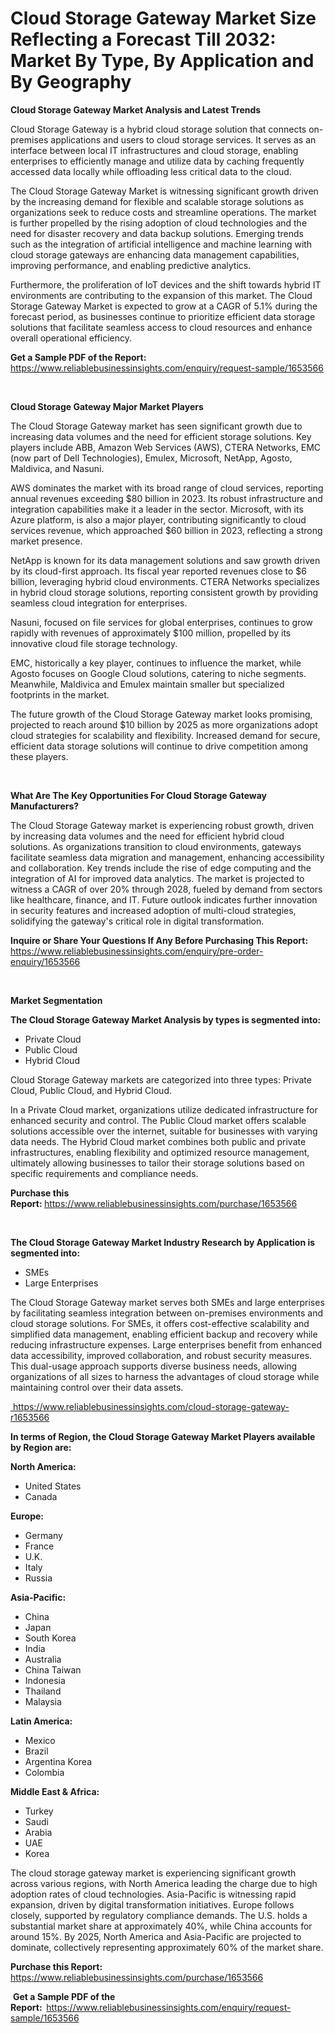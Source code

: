 <p><h1>Cloud Storage Gateway Market Size Reflecting a Forecast Till 2032: Market By Type, By Application and By Geography</h1></p><p><strong>Cloud Storage Gateway Market Analysis and Latest Trends</strong></p>
<p><p>Cloud Storage Gateway is a hybrid cloud storage solution that connects on-premises applications and users to cloud storage services. It serves as an interface between local IT infrastructures and cloud storage, enabling enterprises to efficiently manage and utilize data by caching frequently accessed data locally while offloading less critical data to the cloud. </p><p>The Cloud Storage Gateway Market is witnessing significant growth driven by the increasing demand for flexible and scalable storage solutions as organizations seek to reduce costs and streamline operations. The market is further propelled by the rising adoption of cloud technologies and the need for disaster recovery and data backup solutions. Emerging trends such as the integration of artificial intelligence and machine learning with cloud storage gateways are enhancing data management capabilities, improving performance, and enabling predictive analytics.</p><p>Furthermore, the proliferation of IoT devices and the shift towards hybrid IT environments are contributing to the expansion of this market. The Cloud Storage Gateway Market is expected to grow at a CAGR of 5.1% during the forecast period, as businesses continue to prioritize efficient data storage solutions that facilitate seamless access to cloud resources and enhance overall operational efficiency.</p></p>
<p><strong>Get a Sample PDF of the Report:&nbsp;</strong> <a href="https://www.reliablebusinessinsights.com/enquiry/request-sample/1653566?utm_campaign=2319&utm_medium=2&utm_source=Github&utm_content=ia&utm_term=16042025&utm_id=cloud-storage-gateway">https://www.reliablebusinessinsights.com/enquiry/request-sample/1653566</a></p>
<p>&nbsp;</p>
<p><strong>Cloud Storage Gateway Major Market Players</strong></p>
<p><p>The Cloud Storage Gateway market has seen significant growth due to increasing data volumes and the need for efficient storage solutions. Key players include ABB, Amazon Web Services (AWS), CTERA Networks, EMC (now part of Dell Technologies), Emulex, Microsoft, NetApp, Agosto, Maldivica, and Nasuni. </p><p>AWS dominates the market with its broad range of cloud services, reporting annual revenues exceeding $80 billion in 2023. Its robust infrastructure and integration capabilities make it a leader in the sector. Microsoft, with its Azure platform, is also a major player, contributing significantly to cloud services revenue, which approached $60 billion in 2023, reflecting a strong market presence.</p><p>NetApp is known for its data management solutions and saw growth driven by its cloud-first approach. Its fiscal year reported revenues close to $6 billion, leveraging hybrid cloud environments. CTERA Networks specializes in hybrid cloud storage solutions, reporting consistent growth by providing seamless cloud integration for enterprises.</p><p>Nasuni, focused on file services for global enterprises, continues to grow rapidly with revenues of approximately $100 million, propelled by its innovative cloud file storage technology. </p><p>EMC, historically a key player, continues to influence the market, while Agosto focuses on Google Cloud solutions, catering to niche segments. Meanwhile, Maldivica and Emulex maintain smaller but specialized footprints in the market.</p><p>The future growth of the Cloud Storage Gateway market looks promising, projected to reach around $10 billion by 2025 as more organizations adopt cloud strategies for scalability and flexibility. Increased demand for secure, efficient data storage solutions will continue to drive competition among these players.</p></p>
<p>&nbsp;</p>
<p><strong>What Are The Key Opportunities For Cloud Storage Gateway Manufacturers?</strong></p>
<p><p>The Cloud Storage Gateway market is experiencing robust growth, driven by increasing data volumes and the need for efficient hybrid cloud solutions. As organizations transition to cloud environments, gateways facilitate seamless data migration and management, enhancing accessibility and collaboration. Key trends include the rise of edge computing and the integration of AI for improved data analytics. The market is projected to witness a CAGR of over 20% through 2028, fueled by demand from sectors like healthcare, finance, and IT. Future outlook indicates further innovation in security features and increased adoption of multi-cloud strategies, solidifying the gateway's critical role in digital transformation.</p></p>
<p><strong>Inquire or Share Your Questions If Any Before Purchasing This Report:</strong> <a href="https://www.reliablebusinessinsights.com/enquiry/pre-order-enquiry/1653566?utm_campaign=2319&utm_medium=2&utm_source=Github&utm_content=ia&utm_term=16042025&utm_id=cloud-storage-gateway">https://www.reliablebusinessinsights.com/enquiry/pre-order-enquiry/1653566</a></p>
<p>&nbsp;</p>
<p><strong>Market Segmentation</strong></p>
<p><strong>The Cloud Storage Gateway Market Analysis by types is segmented into:</strong></p>
<p><ul><li>Private Cloud</li><li>Public Cloud</li><li>Hybrid Cloud</li></ul></p>
<p><p>Cloud Storage Gateway markets are categorized into three types: Private Cloud, Public Cloud, and Hybrid Cloud. </p><p>In a Private Cloud market, organizations utilize dedicated infrastructure for enhanced security and control. The Public Cloud market offers scalable solutions accessible over the internet, suitable for businesses with varying data needs. The Hybrid Cloud market combines both public and private infrastructures, enabling flexibility and optimized resource management, ultimately allowing businesses to tailor their storage solutions based on specific requirements and compliance needs.</p></p>
<p><strong>Purchase this Report:&nbsp;</strong><a href="https://www.reliablebusinessinsights.com/purchase/1653566?utm_campaign=2319&utm_medium=2&utm_source=Github&utm_content=ia&utm_term=16042025&utm_id=cloud-storage-gateway">https://www.reliablebusinessinsights.com/purchase/1653566</a></p>
<p>&nbsp;</p>
<p><strong>The Cloud Storage Gateway Market Industry Research by Application is segmented into:</strong></p>
<p><ul><li>SMEs</li><li>Large Enterprises</li></ul></p>
<p><p>The Cloud Storage Gateway market serves both SMEs and large enterprises by facilitating seamless integration between on-premises environments and cloud storage solutions. For SMEs, it offers cost-effective scalability and simplified data management, enabling efficient backup and recovery while reducing infrastructure expenses. Large enterprises benefit from enhanced data accessibility, improved collaboration, and robust security measures. This dual-usage approach supports diverse business needs, allowing organizations of all sizes to harness the advantages of cloud storage while maintaining control over their data assets.</p></p>
<p><a href="https://www.reliablebusinessinsights.com/cloud-storage-gateway-r1653566?utm_campaign=2319&utm_medium=2&utm_source=Github&utm_content=ia&utm_term=16042025&utm_id=cloud-storage-gateway">&nbsp;https://www.reliablebusinessinsights.com/cloud-storage-gateway-r1653566</a></p>
<p><strong>In terms of Region, the Cloud Storage Gateway Market Players available by Region are:</strong></p>
<p>
    <p> <strong> North America: </strong>
        <ul>
            <li>United States</li>
            <li>Canada</li>
        </ul>
        </p> 
    <p> <strong> Europe: </strong>
        <ul>
            <li>Germany</li>
            <li>France</li>
            <li>U.K.</li>
            <li>Italy</li>
            <li>Russia</li>
        </ul>
        </p> 
    <p> <strong> Asia-Pacific: </strong>
        <ul>
            <li>China</li>
            <li>Japan</li>
            <li>South Korea</li>
            <li>India</li>
            <li>Australia</li>
            <li>China Taiwan</li>
            <li>Indonesia</li>
            <li>Thailand</li>
            <li>Malaysia</li>
        </ul>
        </p> 
    <p> <strong> Latin America: </strong>
        <ul>
            <li>Mexico</li>
            <li>Brazil</li>
            <li>Argentina Korea</li>
            <li>Colombia</li>
        </ul>
        </p> 
    <p> <strong> Middle East & Africa: </strong>
        <ul>
            <li>Turkey</li>
            <li>Saudi</li>
            <li>Arabia</li>
            <li>UAE</li>
            <li>Korea</li>
        </ul>
    </p>
    </p>
<p><p>The cloud storage gateway market is experiencing significant growth across various regions, with North America leading the charge due to high adoption rates of cloud technologies. Asia-Pacific is witnessing rapid expansion, driven by digital transformation initiatives. Europe follows closely, supported by regulatory compliance demands. The U.S. holds a substantial market share at approximately 40%, while China accounts for around 15%. By 2025, North America and Asia-Pacific are projected to dominate, collectively representing approximately 60% of the market share.</p></p>
<p><strong>Purchase this Report: </strong><a href="https://www.reliablebusinessinsights.com/purchase/1653566?utm_campaign=2319&utm_medium=2&utm_source=Github&utm_content=ia&utm_term=16042025&utm_id=cloud-storage-gateway">https://www.reliablebusinessinsights.com/purchase/1653566</a></p>
<p>&nbsp;<strong>Get a Sample PDF of the Report:&nbsp;&nbsp;</strong><a href="https://www.reliablebusinessinsights.com/enquiry/request-sample/1653566?utm_campaign=2319&utm_medium=2&utm_source=Github&utm_content=ia&utm_term=16042025&utm_id=cloud-storage-gateway">https://www.reliablebusinessinsights.com/enquiry/request-sample/1653566</a></p>
<p><strong></strong></p>
<p><p></p><p></p><p></p></p>